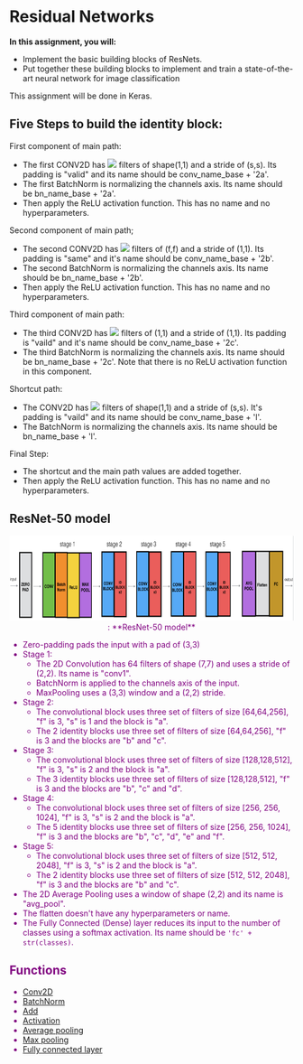 # Residual Networks

**In this assignment, you will:**
- Implement the basic building blocks of ResNets.
- Put together these building blocks to implement and train a state-of-the-art neural network for image classification

This assignment will be done in Keras.

## Five Steps to build the identity block:

First component of main path:
- The first CONV2D has <img src="https://latex.codecogs.com/gif.latex?_{F_{1}}"> filters of shape(1,1) and a stride of (s,s). Its padding is "valid" and its name should be conv_name_base + '2a'.
- The first BatchNorm is normalizing the channels axis. Its name should be bn_name_base + '2a'.
- Then apply the ReLU activation function. This has no name and no hyperparameters.

Second component of main path;
- The second CONV2D has <img src="https://latex.codecogs.com/gif.latex?_{F_{2}}"> filters of (f,f) and a stride of (1,1). Its padding is "same" and it's name should be conv_name_base + '2b'.
- The second BatchNorm is normalizing the channels axis. Its name should be bn_name_base + '2b'.
- Then apply the ReLU activation function. This has no name and no hyperparameters.

Third component of main path:
- The third CONV2D has <img src="https://latex.codecogs.com/gif.latex?_{F_{3}}"> filters of (1,1) and a stride of (1,1). Its padding is "vaild" and it's name should be conv_name_base + '2c'.
- The third BatchNorm is normalizing the channels axis. Its name should be bn_name_base + '2c'. Note that there is no ReLU activation function in this component.

Shortcut path:
- The CONV2D has <img src="https://latex.codecogs.com/gif.latex?_{F_{3}}"> filters of shape(1,1) and a stride of (s,s). It's padding is "vaild" and its name should be conv_name_base + 'l'.
- The BatchNorm is normalizing the channels axis. Its name should be bn_name_base + 'l'.

Final Step:
- The shortcut and the main path values are added together.
- Then apply the ReLU activation function. This has no name and no hyperparameters.

## ResNet-50 model

<img src="images/resnet_kiank.png" style="width:850px;height:150px;">
<caption><center><font color='purple'>  : **ResNet-50 model** </center></caption>

- Zero-padding pads the input with a pad of (3,3)
- Stage 1:
    - The 2D Convolution has 64 filters of shape (7,7) and uses a stride of (2,2). Its name is "conv1".
    - BatchNorm is applied to the channels axis of the input.
    - MaxPooling uses a (3,3) window and a (2,2) stride.
- Stage 2:
    - The convolutional block uses three set of filters of size [64,64,256], "f" is 3, "s" is 1 and the block is "a".
    - The 2 identity blocks use three set of filters of size [64,64,256], "f" is 3 and the blocks are "b" and "c".
- Stage 3:
    - The convolutional block uses three set of filters of size [128,128,512], "f" is 3, "s" is 2 and the block is "a".
    - The 3 identity blocks use three set of filters of size [128,128,512], "f" is 3 and the blocks are "b", "c" and "d".
- Stage 4:
    - The convolutional block uses three set of filters of size [256, 256, 1024], "f" is 3, "s" is 2 and the block is "a".
    - The 5 identity blocks use three set of filters of size [256, 256, 1024], "f" is 3 and the blocks are "b", "c", "d", "e" and "f".
- Stage 5:
    - The convolutional block uses three set of filters of size [512, 512, 2048], "f" is 3, "s" is 2 and the block is "a".
    - The 2 identity blocks use three set of filters of size [512, 512, 2048], "f" is 3 and the blocks are "b" and "c".
- The 2D Average Pooling uses a window of shape (2,2) and its name is "avg_pool".
- The flatten doesn't have any hyperparameters or name.
- The Fully Connected (Dense) layer reduces its input to the number of classes using a softmax activation. Its name should be `'fc' + str(classes)`.  


## Functions

- [Conv2D](https://keras.io/layers/convolutional/#conv2d)
- [BatchNorm](https://keras.io/layers/normalization/#batchnormalization)
- [Add](https://keras.io/layers/merge/#add)
- [Activation](https://keras.io/layers/core/#activation)
- [Average pooling](https://keras.io/layers/pooling/#averagepooling2d)
- [Max pooling](https://keras.io/layers/pooling/#maxpooling2d)
- [Fully connected layer](https://keras.io/layers/core/#dense)